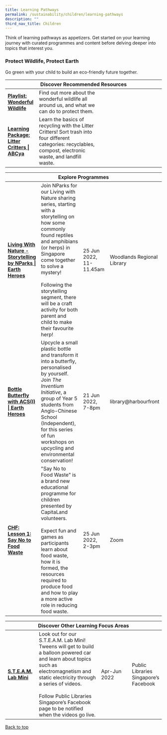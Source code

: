 ```yaml
---
title: Learning Pathways
permalink: /sustainability/children/learning-pathways
description: ""
third_nav_title: Children
---
```

<style type="text/css">
/* Links */
.content a { color: #322987; }
.content a:focus,
.content a:hover { color: #28216c; }

/* Button Outline */
.bp-button { padding-left: 1.5rem; padding-right: 1.5rem; }
.bp-button.is-primary-outline { border: 1px solid #322987; color: #322987; background-color: transparent; text-decoration: none; }
.bp-button.is-primary-outline:focus,
.bp-button.is-primary-outline:hover { border: 1px solid #322987; color: #cff2e8; background-color: #322987; text-decoration: none; }

/* Responsive Iframe */
.responsive-iframe { position: absolute; top: 0; left: 0; bottom: 0; right: 0; width: 100%; height: 100%; }
.responsive-iframe-container { position: relative; overflow: hidden; width: 100%; }
.responsive-iframe-container.ratio-16by9 { padding-top: 56.25%; }
.responsive-iframe-container.ratio-4by3 { padding-top: 75%; }
.responsive-iframe-container.ratio-3by2 { padding-top: 66.66%; }
.responsive-iframe-container.ratio-1by1 { padding-top: 100%; }
</style>
Think of learning pathways as appetizers. Get started on your learning journey with curated programmes and content before delving deeper into topics that interest you.

<h3><b>Protect Wildlife, Protect Earth</b></h3>
Go green with your child to build an eco-friendly future together.
<div class="horizontal-scroll margin--bottom--lg">
  <table class="generic-table">
    <thead>
      <tr>
        <th colspan="4" class="is-uppercase has-weight-normal">Discover Recommended Resources</th>
      </tr>
    </thead>
    <tbody>
      <tr>
        <td style="width: 20%;"><a href="/sustainability/children/content" target="_blank"><b> Playlist:<br>Wonderful Wildlife</b></a></td>
        <td style="width: 40%;"> Find out more about the wonderful wildlife all around us, and what we can do to protect them.</td>
        <td style="width: 20%;"> </td>
        <td style="width: 20%;"> </td>
      </tr>
      <tr>
        <td><a href="https://abcya.com/games/recycling_game" target="_blank"><b> Learning Package:<br>Litter Critters | ABCya</b></a></td>
        <td>Learn the basics of recycling with the Litter Critters! Sort trash into four different categories: recyclables, compost, electronic waste, and landfill waste. </td>
        <td></td>
        <td></td>
      </tr>
    </tbody>
  </table>
</div>

<div class="horizontal-scroll margin--bottom--lg">
  <table class="generic-table">
    <thead>
      <tr>
        <th colspan="4" class="is-uppercase has-weight-normal">Explore Programmes</th>
      </tr>
    </thead>
    <tbody>
			<tr>
				<td style="width: 20%;"><a href="https://www.eventbrite.sg/e/living-with-nature-storytelling-by-nparks-tickets-336258697817?aff=odcleoeventsincollection" target="_blank"><b>Living With Nature - Storytelling by NParks | Earth Heroes</b></a></td>
        <td style="width: 40%;">Join NParks for our Living with Nature sharing series, starting with a storytelling on how some commonly found reptiles and amphibians (or herps) in Singapore come together to solve a mystery! <br><br>Following the storytelling segment, there will be a craft activity for both parent and child to make their favourite herp!</td>
				<td style="width: 20%;">25 Jun 2022, 11-11.45am</td>
        <td style="width: 20%;">Woodlands Regional Library</td>
			</tr>
			<tr>
         <td style="width: 20%;"><a href="https://www.eventbrite.sg/e/bottle-butterfly-with-acsi-earth-heroes-libraryharbourfront-tickets-331641236867?aff=odcleoeventsincollection" target="_blank"><b>Bottle Butterfly with ACS(I) | Earth Heroes</b></a></td>
        <td style="width: 40%;">Upcycle a small plastic bottle and transform it into a butterfly, personalised by yourself. Join <i>The Inventium Initiative</i>, a group of Year 5 students from Anglo-Chinese School (Independent), for this series of fun workshops on upcycling and environmental conservation!
</td>
        <td style="width: 20%;">21 Jun 2022, <br> 7-8pm</td>
        <td style="width: 20%;">library@harbourfront</td>
			</tr>
			<tr>
         <td style="width: 20%;"><a href="https://www.eventbrite.sg/e/say-no-to-food-waste-earth-heroes-tickets-344599906597?aff=odcleoeventsincollection" target="_blank"><b>CHF: Lesson 1: Say No to Food Waste</b></a></td>
        <td style="width: 40%;">"Say No to Food Waste" is a brand new educational programme for children presented by CapitaLand volunteers. <br><br>Expect fun and games as participants learn about food waste, how it is formed, the resources required to produce food and how to play a more active role in reducing food waste.
</td>
        <td style="width: 20%;">25 Jun 2022, <br> 2-3pm</td>
        <td style="width: 20%;">Zoom</td>
			</tr>
    </tbody>
  </table>
</div>

<div class="horizontal-scroll margin--bottom--lg">
  <table class="generic-table">
    <thead>
      <tr>
        <th colspan="4" class="is-uppercase has-weight-normal">Discover Other Learning Focus Areas</th>
      </tr>
    </thead>
    <tbody>
			<tr>
        <td style="width: 20%;"><a href="https://www.facebook.com/publiclibrarysg" target="_blank"><b>S.T.E.A.M. Lab Mini</b></a></td>
        <td style="width: 40%;">Look out for our S.T.E.A.M. Lab Mini! Tweens will get to build a balloon powered car and learn about topics such as electromagnetism and static electricity through a series of videos.<br><br>Follow Public Libraries Singapore’s Facebook page to be notified when the videos go live.
</td>
        <td style="width: 20%;">Apr-Jun 2022</td>
        <td style="width: 20%;">Public Libraries Singapore’s Facebook</td>
      </tr>
     </tbody>
  </table>
</div>

<p class="has-text-right margin--top--xl"><a href="#main-content">Back to top</a></p>